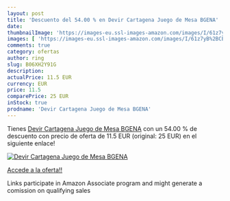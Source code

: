 ```yaml
---
layout: post
title: 'Descuento del 54.00 % en Devir Cartagena Juego de Mesa BGENA'
date: 
thumbnailImage: 'https://images-eu.ssl-images-amazon.com/images/I/61z7yB%2BCEWL._SL200_.jpg'
images: [ 'https://images-eu.ssl-images-amazon.com/images/I/61z7yB%2BCEWL._SL200_.jpg' ]
comments: true
category: ofertas
author: ring
slug: B06XH2Y91G
description:
actualPrice: 11.5 EUR
currency: EUR
price: 11.5
comparePrice: 25 EUR
inStock: true
prodname: 'Devir Cartagena Juego de Mesa BGENA'
---
```


Tienes [Devir Cartagena Juego de Mesa BGENA](https://www.amazon.es/dp/B06XH2Y91G/?tag=tolees-21) con un 54.00 % de descuento con precio de oferta de 11.5 EUR (original: 25 EUR) en el siguiente enlace!

[![Devir Cartagena Juego de Mesa BGENA](https://images-eu.ssl-images-amazon.com/images/I/61z7yB%2BCEWL._SL200_.jpg)](https://www.amazon.es/dp/B06XH2Y91G/?tag=tolees-21)

[Accede a la oferta!!](https://www.amazon.es/dp/B06XH2Y91G/?tag=tolees-21)

Links participate in Amazon Associate program and might generate a comission on qualifying sales


